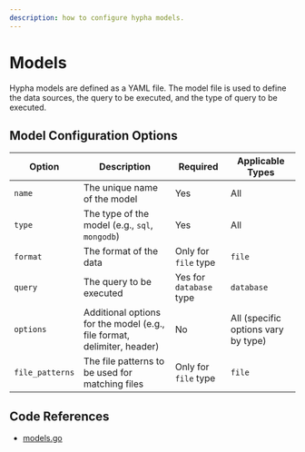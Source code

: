 ```yaml
---
description: how to configure hypha models.
---
```


# Models

Hypha models are defined as a YAML file. The model file is used to define the data sources, the query to be executed, and the type of query to be executed.

## Model Configuration Options

| Option | Description | Required | Applicable Types |
|--------|-------------|----------|------------------|
| `name` | The unique name of the model | Yes | All |
| `type` | The type of the model (e.g., `sql`, `mongodb`) | Yes | All |
| `format` | The format of the data | Only for `file` type | `file` |
| `query` | The query to be executed | Yes for `database` type | `database` |
| `options` | Additional options for the model (e.g., file format, delimiter, header) | No | All (specific options vary by type) |
| `file_patterns` | The file patterns to be used for matching files | Only for `file` type | `file` |

## Code References

- [models.go](https://github.com/hyphasql/hypha/blob/main/internal/engine/models.go)
